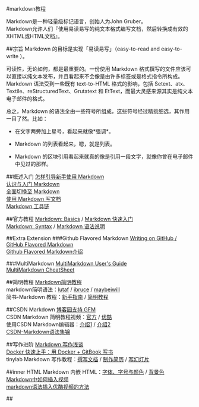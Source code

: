 #markdown教程

Markdown是一种轻量级标记语言，创始人为John Gruber。  
Markdown允许人们『使用易读易写的纯文本格式编写文档，然后转换成有效的XHTML或HTML文档』。  

##宗旨
Markdown 的目标是实现「易读易写」（easy-to-read and easy-to-write ）。

可读性，无论如何，都是最重要的。一份使用 Markdown 格式撰写的文件应该可以直接以纯文本发布，并且看起来不会像是由许多标签或是格式指令所构成。Markdown 语法受到一些既有 text-to-HTML 格式的影响，包括 Setext、atx、Textile、reStructuredText、Grutatext 和 EtText，而最大灵感来源其实是纯文本电子邮件的格式。

总之，Markdown 的语法全由一些符号所组成，这些符号经过精挑细选，其作用一目了然。比如：

+ 在文字两旁加上星号，看起来就像\*强调\*。
- Markdown 的列表看起来，嗯，就是列表。
* Markdown 的区块引用看起来就真的像是引用一段文字，就像你曾在电子邮件中见过的那样。

##概述入门
[怎样引导新手使用 Markdown][]  
[认识与入门 Markdown][]  
[全面切换至 Markdown][]  
[使用 Markdown 写文档][]  
[Markdown 工具链]

##官方教程
[Markdown: Basics][] / [Markdown 快速入门][]  
[Markdown: Syntax][] / [Markdown 语法说明][]  

##Extra Extension
###Github Flavored Markdown
[Writing on GitHub / GitHub Flavored Markdown][]  
[Github Flavored Markdown介绍][]

###MultiMarkdown
[MultiMarkdown User's Guide][]  
[MultiMarkdown CheatSheet][]

##简明教程
[Markdown简明教程][]  
markdown简明语法：[lutaf][markdown-simple-usage-lutaf] / [ibruce][markdown-simple-usage-ibruce] / [maybeiwill][markdown-simple-usage-maybeiwill]  
简书-Markdown 教程：[新手指南][JIANSHU_MARKDOWN_GUIDE] / [简明教程][JIANSHU_MARKDOWN_USAGE]

##CSDN Markdown
[博客园支持 GFM][CNBLOGS_MARKDOWN]  
CSDN Markdown 简明教程视频：[官方][CSDN_MARKDOWN_TUTORIAL_OFFICIAL] / [优酷][CSDN_MARKDOWN_TUTORIAL_YOUKU]  
使用CSDN Markdown编辑器：[介绍1][CSDN_MARKDOWN_USAGE_1] / [介绍2][CSDN_MARKDOWN_USAGE_2]  
[CSDN-Markdown语法集锦]

##写作进阶
[Markdown 写作浅谈][]  
[Docker 快速上手：用 Docker + GitBook 写书][]  
tinylab Markdown 写作教程：[撰写文档][tinylab_markdown_doc] / [制作简历][tinylab_markdown_resume] / [写幻灯片][tinylab_markdown_ppt]

##inner HTML
Markdown 内嵌 HTML：[字体、字号与颜色][HTML_IN_MARKDOWN_FONT] / [背景色][HTML_IN_MARKDOWN_BGCOLOR]  
[Markdown中如何插入视频][]  
[markdown语法插入优酷视频的方法]

##<!--Hyperlink Reference IDs-->

<!--##概述入门-->
[怎样引导新手使用 Markdown]:http://www.zhihu.com/question/20409634
[认识与入门 Markdown]:http://sspai.com/25137
[全面切换至 Markdown]:http://www.houqun.me/articles/turn-to-use-markdown-to-write.html
[使用 Markdown 写文档]:http://blog.csdn.net/xiahouzuoxin/article/details/19752603
[Markdown 工具链]:http://www.jianshu.com/p/17fdcf17bbb4

<!--##官方教程-->
[Markdown: Basics]:http://daringfireball.net/projects/markdown/basics
[Markdown 快速入门]:http://wowubuntu.com/markdown/basic.html
[Markdown: Syntax]:http://daringfireball.net/projects/markdown/syntax
[Markdown 语法说明]:http://wowubuntu.com/markdown/index.html

<!--###Github Flavored Markdown-->
[Writing on GitHub / GitHub Flavored Markdown]:https://help.github.com/articles/github-flavored-markdown/
[Github Flavored Markdown介绍]:http://www.jianshu.com/p/cfPxyr

<!--###MultiMarkdown-->
[MultiMarkdown User's Guide]:http://fletcher.github.io/MultiMarkdown-4/
[MultiMarkdown CheatSheet]:https://rawgit.com/fletcher/human-markdown-reference/master/index.html

<!--##简明教程-->
[Markdown简明教程]:http://blog.csdn.net/pxzy/article/details/22045059
[markdown-simple-usage-lutaf]:http://lutaf.com/markdown-simple-usage.htm
[markdown-simple-usage-ibruce]:http://ibruce.info/2013/11/26/markdown/
[markdown-simple-usage-maybeiwill]:http://maybeiwill.me/markdown/
[JIANSHU_MARKDOWN_GUIDE]:http://www.jianshu.com/p/q81RER
[JIANSHU_MARKDOWN_USAGE]:http://www.jianshu.com/p/7bd23251da0a

<!--##CSDN Markdown-->
[CNBLOGS_MARKDOWN]:http://www.cnblogs.com/cmt/p/markdown_github.html
[CSDN_MARKDOWN_TUTORIAL_OFFICIAL]:http://edu.csdn.net/course/detail/553
[CSDN_MARKDOWN_TUTORIAL_YOUKU]:http://www.youku.com/playlist_show/id_23771112.html
[CSDN_MARKDOWN_USAGE_1]:http://blog.csdn.net/bendanban/article/details/44156803
[CSDN_MARKDOWN_USAGE_2]:http://blog.csdn.net/testcs_dn/article/details/43315335
[CSDN-Markdown语法集锦]:http://blog.csdn.net/bone_ace/article/details/46400975

<!--##写作进阶-->
[Markdown 写作浅谈]:http://www.yangzhiping.com/tech/r-markdown-knitr.html
[Docker 快速上手：用 Docker + GitBook 写书]:http://www.tinylab.org/docker-quick-start-docker-gitbook-writing-a-book/
[tinylab_markdown_doc]:http://www.tinylab.org/use-markdown-to-write-document/
[tinylab_markdown_resume]:http://www.tinylab.org/write-resume-with-markdown/
[tinylab_markdown_ppt]:http://www.tinylab.org/?p=3801&preview=true

<!--##inner HTML-->
[HTML_IN_MARKDOWN_FONT]:http://blog.csdn.net/testcs_dn/article/details/45719357
[HTML_IN_MARKDOWN_BGCOLOR]:http://blog.csdn.net/testcs_dn/article/details/45766819
[Markdown中如何插入视频]:http://segmentfault.com/q/1010000000424925
[markdown语法插入优酷视频的方法]:http://www.wooaii.com/archives/3474.html
